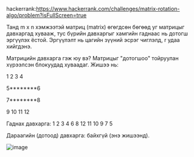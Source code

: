 hackerrank:https://www.hackerrank.com/challenges/matrix-rotation-algo/problem?isFullScreen=true

Танд m x n хэмжээтэй матриц (matrix) өгөгдсөн бөгөөд уг матрицыг давхаргад хувааж, тус бүрийн давхаргыг хамгийн гаднаас нь дотогш эргүүлэх ёстой. Эргүүлэлт нь цагийн зүүний эсрэг чиглэлд, r удаа хийгдэнэ.

Матрицийн давхарга гэж юу вэ?
Матрицыг "дотогшоо" тойруулан хүрээлсэн блокуудад хуваадаг. Жишээ нь:

1  2  3  4

5********6

7********8

9 10 11 12

Гаднах давхарга: 1 2 3 4 6 8 12 11 10 9 7 5

Дараагийн (дотоод) давхарга: байхгүй (энэ жишээнд).

![image](https://github.com/user-attachments/assets/cf984752-d37d-4770-a053-7702cb9cfc3b)

